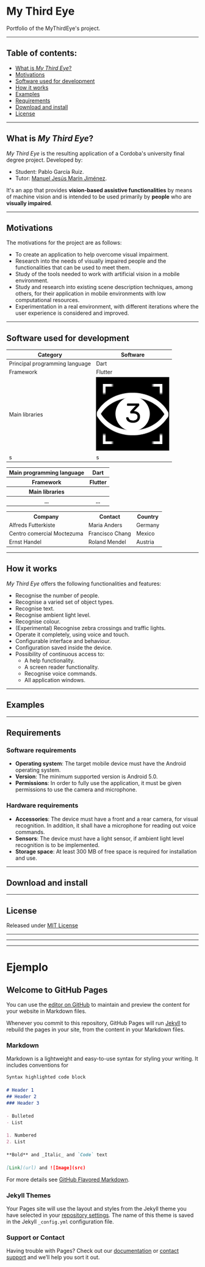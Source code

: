 # My Third Eye

Portfolio of the MyThirdEye's project. 

---
## Table of contents:
- [What is _My Third Eye_?](#what-is-my-third-eye)
- [Motivations](#motivations)
- [Software used for development](#software-used-for-development)
- [How it works](#how-it-works)
- [Examples](#examples)
- [Requirements](#requirements)
- [Download and install](#download-and-install)
- [License](license)

---
## What is _My Third Eye_?
_My Third Eye_ is the resulting application of a Cordoba's university final degree project. Developed by:
- Student: Pablo García Ruiz.
- Tutor: [Manuel Jesús Marín Jiménez](https://github.com/mjmarin).

It's an app that provides **vision-based assistive functionalities** by means of machine vision and is intended to be used primarily by **people** who are **visually impaired**.

---
## Motivations
The motivations for the project are as follows:
- To create an application to help overcome visual impairment.
- Research into the needs of visually impaired people and the functionalities that can be used to meet them.
- Study of the tools needed to work with artificial vision in a mobile environment.
- Study and research into existing scene description techniques, among others, for their application in mobile environments with low computational resources.
- Experimentation in a real environment, with different iterations where the user experience is considered and improved.


---
## Software used for development
| Category | Software |
| --- | --- |
| Principal programming language | Dart |
| Framework | Flutter |
| Main libraries | <img src="logo.png"></img> |
| s | s |


<table>
  <tr>
    <th>Main programming language</th>
    <th>Dart</th>
  </tr>
  <tr>
    <th>Framework</th>
    <th>Flutter</th>
  </tr>
  <tr>
    <th>Main libraries</th>
    <th> <im src="logo.png" width="50px"></img> </th>
  </tr>
  <tr>
    <th>...</th>
    <th>...</th>
  </tr>
</table>

<table>
  <tr>
    <th>Company</th>
    <th>Contact</th>
    <th>Country</th>
  </tr>
  <tr>
    <td>Alfreds Futterkiste</td>
    <td>Maria Anders</td>
    <td>Germany</td>
  </tr>
  <tr>
    <td>Centro comercial Moctezuma</td>
    <td>Francisco Chang</td>
    <td>Mexico</td>
  </tr>
  <tr>
    <td>Ernst Handel</td>
    <td>Roland Mendel</td>
    <td>Austria</td>
  </tr>
</table>

---
## How it works
_My Third Eye_ offers the following functionalities and features:
- Recognise the number of people.
- Recognise a varied set of object types.
- Recognise text.
- Recognise ambient light level.
- Recognise colour.
- (Experimental) Recognise zebra crossings and traffic lights.
- Operate it completely, using voice and touch.
- Configurable interface and behaviour.
- Configuration saved inside the device.
- Possibility of continuous access to:
  - A help functionality.
  - A screen reader functionality.
  - Recognise voice commands.
  - All application windows.


---
## Examples



---
## Requirements
### Software requirements
- **Operating system**: The target mobile device must have the Android operating system.
- **Version**: The minimum supported version is Android 5.0.
- **Permissions**: In order to fully use the application, it must be given permissions to use the camera and microphone.

### Hardware requirements
- **Accessories**: The device must have a front and a rear camera, for visual recognition. In addition, it shall have a microphone for reading out voice commands.
- **Sensors**: The device must have a light sensor, if ambient light level recognition is to be implemented.
- **Storage space**: At least 300 MB of free space is required for installation and use.

---
## Download and install



---
## License
Released under [MIT License]()

---
---
---
# Ejemplo

## Welcome to GitHub Pages

You can use the [editor on GitHub](https://github.com/PGR-TFG/TFG-Page/edit/main/README.md) to maintain and preview the content for your website in Markdown files.

Whenever you commit to this repository, GitHub Pages will run [Jekyll](https://jekyllrb.com/) to rebuild the pages in your site, from the content in your Markdown files.

### Markdown

Markdown is a lightweight and easy-to-use syntax for styling your writing. It includes conventions for

```markdown
Syntax highlighted code block

# Header 1
## Header 2
### Header 3

- Bulleted
- List

1. Numbered
2. List

**Bold** and _Italic_ and `Code` text

[Link](url) and ![Image](src)
```

For more details see [GitHub Flavored Markdown](https://guides.github.com/features/mastering-markdown/).

### Jekyll Themes

Your Pages site will use the layout and styles from the Jekyll theme you have selected in your [repository settings](https://github.com/PGR-TFG/TFG-Page/settings/pages). The name of this theme is saved in the Jekyll `_config.yml` configuration file.

### Support or Contact

Having trouble with Pages? Check out our [documentation](https://docs.github.com/categories/github-pages-basics/) or [contact support](https://support.github.com/contact) and we’ll help you sort it out.
